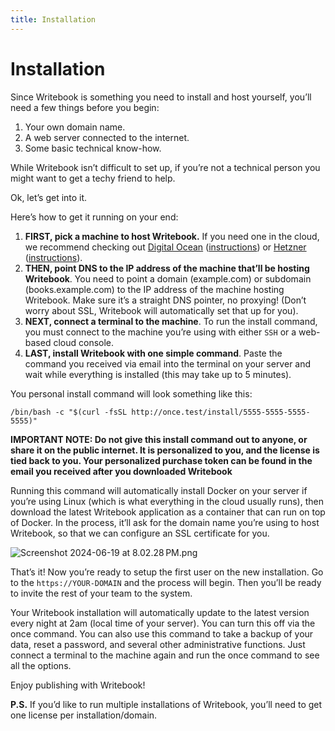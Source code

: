 ```yaml
---
title: Installation
---
```

# Installation

Since Writebook is something you need to install and host yourself, you’ll need a few things before you begin:

1. Your own domain name.
2. A web server connected to the internet.
3. Some basic technical know-how.

While Writebook isn’t difficult to set up, if you’re not a technical person you might want to get a techy friend to help.

Ok, let’s get into it.

Here’s how to get it running on your end:

1. **FIRST, pick a machine to host Writebook.** If you need one in the cloud, we recommend checking out <a href="https://www.digitalocean.com" target="_blank">Digital Ocean</a> ([instructions](/2/the-writebook-manual/180/installing-on-digital-ocean)) or <a href="https://www.hetzner.com" target="_blank">Hetzner</a> ([instructions](/2/the-writebook-manual/181/installing-on-hetzner)).
2. **THEN, point DNS to the IP address of the machine that’ll be hosting Writebook**. You need to point a domain (example.com) or subdomain (books.example.com) to the IP address of the machine hosting Writebook. Make sure it’s a straight DNS pointer, no proxying! (Don’t worry about SSL, Writebook will automatically set that up for you).
3. **NEXT, connect a terminal to the machine**. To run the install command, you must connect to the machine you’re using with either `SSH` or a web-based cloud console.
4. **LAST, install Writebook with one simple command**. Paste the command you received via email into the terminal on your server and wait while everything is installed (this may take up to 5 minutes).

You personal install command will look something like this:
```
/bin/bash -c "$(curl -fsSL http://once.test/install/5555-5555-5555-5555)"
```

**IMPORTANT NOTE: Do not give this install command out to anyone, or share it on the public internet. It is personalized to you, and the license is tied back to you. Your personalized purchase token can be found in the email you received after you downloaded Writebook**

Running this command will automatically install Docker on your server if you’re using Linux (which is what everything in the cloud usually runs), then download the latest Writebook application as a container that can run on top of Docker. In the process, it’ll ask for the domain name you’re using to host Writebook, so that we can configure an SSL certificate for you.

 ![Screenshot 2024-06-19 at 8.02.28 PM.png](/u/screenshot-2024-06-19-at-8-02-28-pm-PFWfLF.png)

That’s it! Now you’re ready to setup the first user on the new installation. Go to the `https://YOUR-DOMAIN` and the process will begin. Then you’ll be ready to invite the rest of your team to the system.

Your Writebook installation will automatically update to the latest version every night at 2am (local time of your server). You can turn this off via the once command. You can also use this command to take a backup of your data, reset a password, and several other administrative functions. Just connect a terminal to the machine again and run the once command to see all the options.

Enjoy publishing with Writebook!

**P.S.** If you’d like to run multiple installations of Writebook, you’ll need to get one license per installation/domain.
